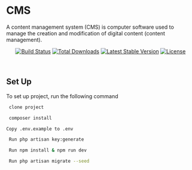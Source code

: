 # CMS
A content management system (CMS) is computer software used to manage the creation and modification of digital content (content management).
<br>
<p align="center">
<a href="https://travis-ci.org/laravel/framework"><img src="https://travis-ci.org/laravel/framework.svg" alt="Build Status"></a>
<a href="https://packagist.org/packages/laravel/framework"><img src="https://img.shields.io/packagist/dt/laravel/framework" alt="Total Downloads"></a>
<a href="https://packagist.org/packages/laravel/framework"><img src="https://img.shields.io/packagist/v/laravel/framework" alt="Latest Stable Version"></a>
<a href="https://packagist.org/packages/laravel/framework"><img src="https://img.shields.io/packagist/l/laravel/framework" alt="License"></a>
</p>
 <br>

## Set Up

To set up project, run the following command
```bash
 clone project
```
```bash
 composer install
```
```bash
Copy .env.example to .env
```
```bash
 Run php artisan key:generate
```
```bash
 Run npm install & npm run dev
```
```bash
 Run php artisan migrate --seed
```

